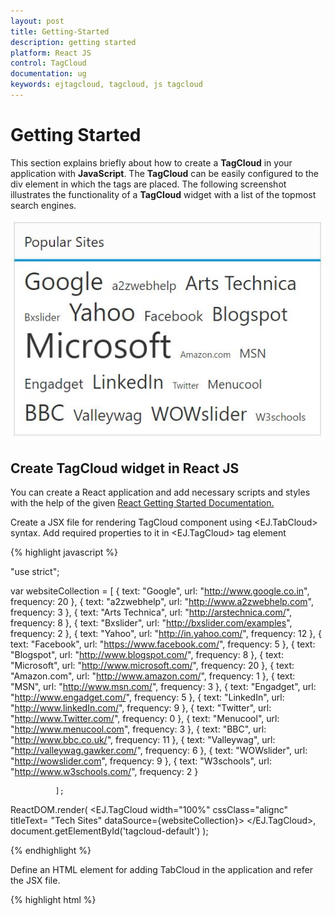 ```yaml
---
layout: post
title: Getting-Started
description: getting started
platform: React JS
control: TagCloud
documentation: ug
keywords: ejtagcloud, tagcloud, js tagcloud
---
```


# Getting Started

This section explains briefly about how to create a **TagCloud** in your application with **JavaScript**. The **TagCloud** can be easily configured to the div element in which the tags are placed. The following screenshot illustrates the functionality of a **TagCloud** widget with a list of the topmost search engines. 

![](Getting-Started_images/Getting-Started1.jpg)

## Create TagCloud widget in React JS

You can create a React application and add necessary scripts and styles with the help of the given [React Getting Started Documentation.](https://help.syncfusion.com/reactjs/overview)

Create a JSX file for rendering TagCloud component using &lt;EJ.TabCloud&gt; syntax. Add required properties to it in &lt;EJ.TagCloud&gt; tag element

{% highlight javascript %}

"use strict";

var websiteCollection = [
              { text: "Google", url: "http://www.google.co.in", frequency: 20 },
              { text: "a2zwebhelp", url: "http://www.a2zwebhelp.com", frequency: 3 },
              { text: "Arts Technica", url: "http://arstechnica.com/", frequency: 8 },
              { text: "Bxslider", url: "http://bxslider.com/examples", frequency: 2 },
              { text: "Yahoo", url: "http://in.yahoo.com/", frequency: 12 },
              { text: "Facebook", url: "https://www.facebook.com/", frequency: 5 },
              { text: "Blogspot", url: "http://www.blogspot.com/", frequency: 8 },
              { text: "Microsoft", url: "http://www.microsoft.com/", frequency: 20 },
              { text: "Amazon.com", url: "http://www.amazon.com/", frequency: 1 },
              { text: "MSN", url: "http://www.msn.com/", frequency: 3 },
              { text: "Engadget", url: "http://www.engadget.com/", frequency: 5 },
              { text: "LinkedIn", url: "http://www.linkedIn.com/", frequency: 9 },
              { text: "Twitter", url: "http://www.Twitter.com/", frequency: 0 },
              { text: "Menucool", url: "http://www.menucool.com", frequency: 3 },
              { text: "BBC", url: "http://www.bbc.co.uk/", frequency: 11 },
              { text: "Valleywag", url: "http://valleywag.gawker.com/", frequency: 6 },
              { text: "WOWslider", url: "http://wowslider.com", frequency: 9 },
              { text: "W3schools", url: "http://www.w3schools.com/", frequency: 2 }

              ];

ReactDOM.render(
    <EJ.TagCloud width="100%" cssClass="alignc" titleText= "Tech Sites" dataSource={websiteCollection}>
    </EJ.TagCloud>,
document.getElementById('tagcloud-default')
);

{% endhighlight %}

Define an HTML element for adding TabCloud in the application and refer the JSX file.

{% highlight html %}

<div id="tagcloud-default"></div>
<script src="app/tagcloud/default.js">

{% endhighlight %}

The following screenshot displays the output of the above code example.

![](Getting-Started_images/Getting-Started1.jpg) 

## Set Min and Max Font Size

In the above code example, the **frequency** properties are used to set the min and max font size to the **TagCloud** list item.

{% highlight javascript %}
   
var websiteCollection = [
              { text: "Google", url: "http://www.google.co.in", frequency: 20 },
              { text: "a2zwebhelp", url: "http://www.a2zwebhelp.com", frequency: 3 },
              { text: "Arts Technica", url: "http://arstechnica.com/", frequency: 8 },
              { text: "Bxslider", url: "http://bxslider.com/examples", frequency: 2 },
              { text: "Yahoo", url: "http://in.yahoo.com/", frequency: 12 },
              { text: "Facebook", url: "https://www.facebook.com/", frequency: 5 },
              { text: "Blogspot", url: "http://www.blogspot.com/", frequency: 8 },
              { text: "Microsoft", url: "http://www.microsoft.com/", frequency: 20 },
              { text: "Amazon.com", url: "http://www.amazon.com/", frequency: 1 },
              { text: "MSN", url: "http://www.msn.com/", frequency: 3 },
              { text: "Engadget", url: "http://www.engadget.com/", frequency: 5 },
              { text: "LinkedIn", url: "http://www.linkedIn.com/", frequency: 9 },
              { text: "Twitter", url: "http://www.Twitter.com/", frequency: 0 },
              { text: "Menucool", url: "http://www.menucool.com", frequency: 3 },
              { text: "BBC", url: "http://www.bbc.co.uk/", frequency: 11 },
              { text: "Valleywag", url: "http://valleywag.gawker.com/", frequency: 6 },
              { text: "WOWslider", url: "http://wowslider.com", frequency: 9 },
              { text: "W3schools", url: "http://www.w3schools.com/", frequency: 2 }

              ];

ReactDOM.render(
    <EJ.TagCloud width="100%" cssClass="alignc" titleText= "Tech Sites" dataSource={websiteCollection}>
    </EJ.TagCloud>,
document.getElementById('tagcloud-default')
);
 
{% endhighlight %}

In the above code, the min font size is 0 and max font size is 20.

## Set event to perform an operation

Here, you can set the **TagCloud** events such as create, mouseover, mouseout, click.

{% highlight html %}

<div id="tagcloud-default"></div>
<script src="app/tagcloud/default.js">

{% endhighlight %}

{% highlight javascript %}

var websiteCollection = [
              { text: "Google", url: "http://www.google.co.in", frequency: 12 },
              { text: "a2zwebhelp", url: "http://www.a2zwebhelp.com", frequency: 3 },
              { text: "Arts Technica", url: "http://arstechnica.com/", frequency: 8 },
              { text: "Bxslider", url: "http://bxslider.com/examples", frequency: 2 },
              { text: "Yahoo", url: "http://in.yahoo.com/", frequency: 12 },
              { text: "Facebook", url: "https://www.facebook.com/", frequency: 5 },
              { text: "Blogspot", url: "http://www.blogspot.com/", frequency: 8 },
              { text: "Microsoft", url: "http://www.microsoft.com/", frequency: 20 },
              { text: "Amazon.com", url: "http://www.amazon.com/", frequency: 1 },
              { text: "MSN", url: "http://www.msn.com/", frequency: 3 },
              { text: "Engadget", url: "http://www.engadget.com/", frequency: 5 },
              { text: "LinkedIn", url: "http://www.linkedIn.com/", frequency: 9 },
              { text: "Twitter", url: "http://www.Twitter.com/", frequency: 0 },
              { text: "Menucool", url: "http://www.menucool.com", frequency: 3 },
              { text: "BBC", url: "http://www.bbc.co.uk/", frequency: 11 },
              { text: "Valleywag", url: "http://valleywag.gawker.com/", frequency: 6 },
              { text: "WOWslider", url: "http://wowslider.com", frequency: 9 },
              { text: "W3schools", url: "http://www.w3schools.com/", frequency: 2 }

             ];
var DefaultTagcloud = React.createClass({
    componentDidMount: function () { 
    $scope.oncreate=function(){
        alert();
    }
    $scope.onmouseover=function(){
        alert();
	}
    $scope.onmouseout=function(){
	    alert();
    }
    $scope.onclick=function(){
	   alert();
	}
},
render: function () {
return (  
    <EJ.TagCloud width="100%" cssClass="alignc" titleText= "Tech Sites" dataSource={websiteCollection} create={oncreate} mouseOver={onmouseover} mouseOut={onmouseout} click={onclick}>
    </EJ.TagCloud>,
	   );
	}
});
ReactDOM.render(<DefaultTagcloud />, document.getElementById('tagcloud-default'));

{% endhighlight %}

In the above code example, the **alert()** function is used  to show the events that happened.

